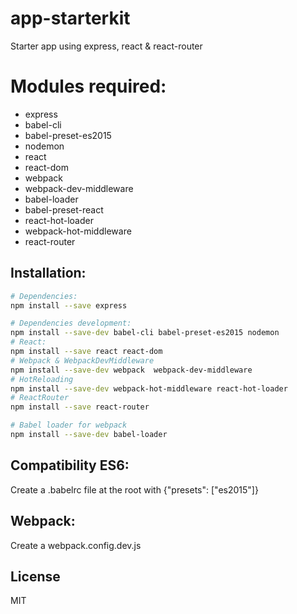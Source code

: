 # app-starterkit

Starter app using express, react & react-router

# Modules required:

- express
- babel-cli
- babel-preset-es2015
- nodemon
- react
- react-dom
- webpack  
- webpack-dev-middleware
- babel-loader
- babel-preset-react
- react-hot-loader
- webpack-hot-middleware
- react-router


## Installation:

```bash
# Dependencies:
npm install --save express
```
```bash
# Dependencies development:
npm install --save-dev babel-cli babel-preset-es2015 nodemon
# React:
npm install --save react react-dom
# Webpack & WebpackDevMiddleware
npm install --save-dev webpack  webpack-dev-middleware
# HotReloading
npm install --save-dev webpack-hot-middleware react-hot-loader
# ReactRouter
npm install --save react-router

# Babel loader for webpack
npm install --save-dev babel-loader
```


## Compatibility ES6:
Create a .babelrc file at the root with {"presets": ["es2015"]}

## Webpack:
Create a webpack.config.dev.js

License
----

MIT

